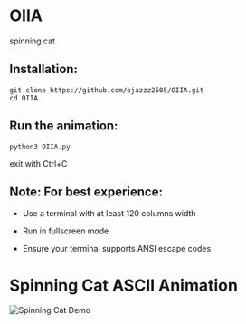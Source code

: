 # OIIA
spinning cat

## Installation:

    git clone https://github.com/ojazzz2505/OIIA.git
    cd OIIA

## Run the animation:
    python3 OIIA.py

exit with Ctrl+C


## Note: For best experience:

- Use a terminal with at least 120 columns width

- Run in fullscreen mode

- Ensure your terminal supports ANSI escape codes

# Spinning Cat ASCII Animation

![Spinning Cat Demo](https://ezgif.com/gif-to-mp4/ezgif-55bb833fb4e6b.gif)
